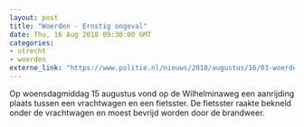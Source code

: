 ```yaml
---
layout: post
title: "Woerden - Ernstig ongeval"
date: Thu, 16 Aug 2018 09:30:00 GMT
categories: 
- utrecht 
- woerden 
externe_link: "https://www.politie.nl/nieuws/2018/augustus/16/03-woerden-ernstig-ongeval.html"
---
```


Op woensdagmiddag 15 augustus vond op de Wilhelminaweg een aanrijding plaats tussen een vrachtwagen en een fietsster. De fietsster raakte bekneld onder de vrachtwagen en moest bevrijd worden door de brandweer.
